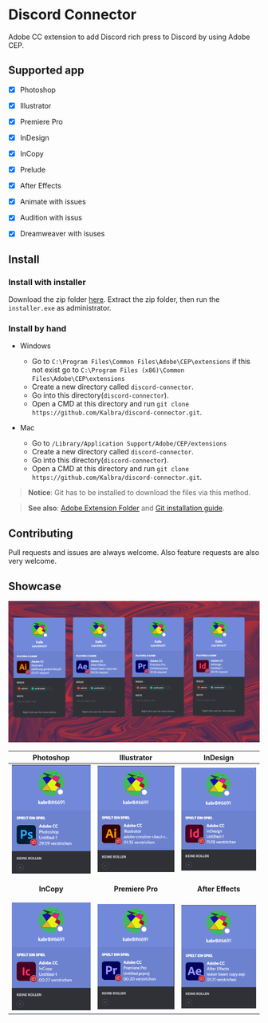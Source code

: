 # Discord Connector
Adobe CC extension to add Discord rich press to Discord by using Adobe CEP.


## Supported app
- [x] Photoshop 
- [x] Illustrator
- [x] Premiere Pro
- [x] InDesign
- [x] InCopy
- [x] Prelude
- [x] After Effects
- [x] Animate with issues
- [x] Audition with issus
- [x] Dreamweaver with isuses


## Install
### Install with installer
Download the zip folder [here](https://github.com/Kalbra/discord-connector/releases/download/v1.1/windows_installer.zip). Extract the zip folder, then run the `installer.exe` as administrator.

### Install by hand

- Windows
    - Go to `C:\Program Files\Common Files\Adobe\CEP\extensions` if this not exist go to `C:\Program Files (x86)\Common Files\Adobe\CEP\extensions`
    - Create a new directory called `discord-connector`.
    - Go into this directory(`discord-connector`).
    - Open a CMD at this directory and run `git clone https://github.com/Kalbra/discord-connector.git`.


- Mac
    - Go to `/Library/Application Support/Adobe/CEP/extensions`
    - Create a new directory called `discord-connector`.
    - Go into this directory(`discord-connector`).
    - Open a CMD at this directory and run `git clone https://github.com/Kalbra/discord-connector.git`.

> **Notice**: Git has to be installed to download the files via this method.

> **See also**: [Adobe Extension Folder](https://github.com/Adobe-CEP/CEP-Resources/blob/master/CEP_9.x/Documentation/CEP%209.0%20HTML%20Extension%20Cookbook.md#extension-folders) and [Git installation guide](https://www.atlassian.com/git/tutorials/install-git).

## Contributing
Pull requests and issues are always welcome. Also feature requests are also very welcome.

## Showcase

![Preview image](./docs/preview-image.png)

|Photoshop|Illustrator|InDesign|
|---------|-----------|--------|
|![Photoshop](docs/Screenshot-photoshop.png)|![Illustrator](docs/Screenshot-illustrator.png)|![InDesign](docs/Screenshot-indesign.png)|
|<p align="center"><strong>InCopy</strong></p>|<p align="center"><strong>Premiere Pro</strong></p>|<p align="center"><strong>After Effects</strong></p>|
|![InCopy](docs/Screenshot-incopy.png)|![InCopy](docs/Screenshot-premierepro.png)|![After Effects](docs/Screenshot-aftereffects.png)|


